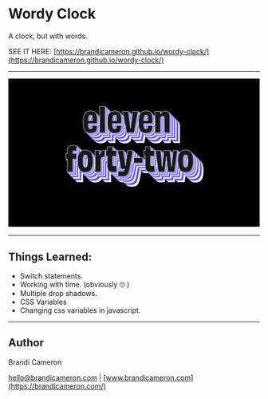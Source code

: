 # Wordy Clock

A clock, but with words.

SEE IT HERE: [https://brandicameron.github.io/wordy-clock/](https://brandicameron.github.io/wordy-clock/)

---

![Demo](img/screen-shot.png)

---

## Things Learned:

- Switch statements.
- Working with time. (obviously 🙄 )
- Multiple drop shadows.
- CSS Variables
- Changing css variables in javascript.

---

## Author

Brandi Cameron

[hello@brandicameron.com](mailto:hello@brandicameron.com) | [www.brandicameron.com](https://brandicameron.com/)
